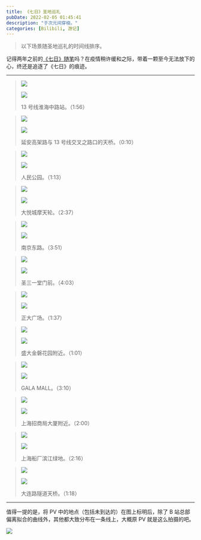 ```yaml
---
title: 《七日》圣地巡礼
pubDate: 2022-02-05 01:45:41
description: "于次元间穿梭。"
categories: [Bilibili, 游记]
---
```


> 以下场景随圣地巡礼的时间线排序。

记得两年之前的[《七日》随笔](/posts/seven-days)吗？在疫情稍许缓和之际，带着一颗至今无法放下的心，终还是追逐了《七日》的痕迹。

---

> ![](./seven-days-2/1-1.webp)
>
> ![](./seven-days-2/1-2.webp)
>
> 13 号线淮海中路站。（1:56）

> ![](./seven-days-2/2-1.webp)
>
> ![](./seven-days-2/2-2.webp)
>
> 延安高架路与 13 号线交叉之路口的天桥。（0:10）

> ![](./seven-days-2/3-1.webp)
>
> ![](./seven-days-2/3-2.webp)
>
> 人民公园。（1:13）

> ![](./seven-days-2/4-1.webp)
>
> ![](./seven-days-2/4-2.webp)
>
> 大悦城摩天轮。（2:37）

> ![](./seven-days-2/5-1.webp)
>
> ![](./seven-days-2/5-2.webp)
>
> 南京东路。（3:51）

> ![](./seven-days-2/6-1.webp)
>
> ![](./seven-days-2/6-2.webp)
>
> 圣三一堂门前。（4:03）

> ![](./seven-days-2/7-1.webp)
>
> ![](./seven-days-2/7-2.webp)
>
> 正大广场。（1:37）

> ![](./seven-days-2/8-1.webp)
>
> ![](./seven-days-2/8-2.webp)
>
> 盛大金磐花园附近。（1:01）

> ![](./seven-days-2/9-1.webp)
>
> ![](./seven-days-2/9-2.webp)
>
> GALA MALL。（3:10）

> ![](./seven-days-2/10-1.webp)
>
> ![](./seven-days-2/10-2.webp)
>
> 上海招商局大厦附近。（2:00）

> ![](./seven-days-2/11-1.webp)
>
> ![](./seven-days-2/11-2.webp)
>
> 上海船厂滨江绿地。（2:16）

> ![](./seven-days-2/12-1.webp)
>
> ![](./seven-days-2/12-2.webp)
>
> 大连路隧道天桥。（1:18）

---

值得一提的是，将 PV 中的地点（包括未到达的）在图上标明后，除了 B 站总部偏离拟合的曲线外，其他都大致分布在一条线上，大概原 PV 就是这么拍摄的吧。

![](./seven-days-2/13.webp)
